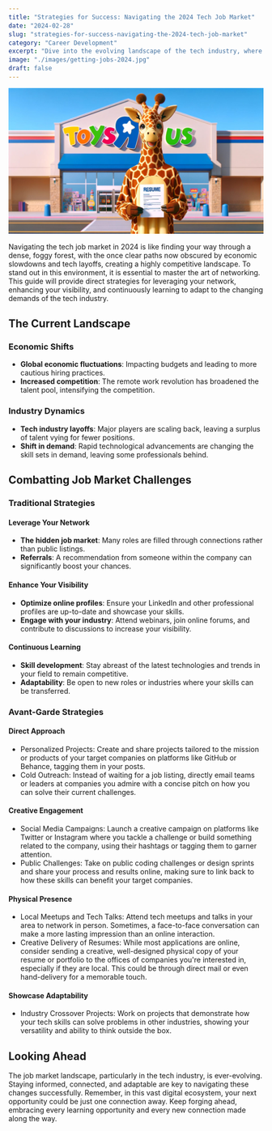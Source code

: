 ```yaml
---
title: "Strategies for Success: Navigating the 2024 Tech Job Market"
date: "2024-02-28"
slug: "strategies-for-success-navigating-the-2024-tech-job-market"
category: "Career Development"
excerpt: "Dive into the evolving landscape of the tech industry, where economic shifts and competitive dynamics demand innovative job search strategies. Discover how networking, skill development, and avant-garde approaches can guide you to your next opportunity..."
image: "./images/getting-jobs-2024.jpg"
draft: false
---
```


![Job Hunting in 2024](./images/getting-jobs-2024.jpg)
<br />
<div class="prose prose-lg max-w-none">

<p>Navigating the tech job market in 2024 is like finding your way through a dense, foggy forest, with the once clear paths now obscured by economic slowdowns and tech layoffs, creating a highly competitive landscape. To stand out in this environment, it is essential to master the art of networking. This guide will provide direct strategies for leveraging your network, enhancing your visibility, and continuously learning to adapt to the changing demands of the tech industry.</p>

<h2>The Current Landscape</h2>

<h3>Economic Shifts</h3>
<ul>
  <li><strong>Global economic fluctuations</strong>: Impacting budgets and leading to more cautious hiring practices.</li>
  <li><strong>Increased competition</strong>: The remote work revolution has broadened the talent pool, intensifying the competition.</li>
</ul>

<h3>Industry Dynamics</h3>
<ul>
  <li><strong>Tech industry layoffs</strong>: Major players are scaling back, leaving a surplus of talent vying for fewer positions.</li>
  <li><strong>Shift in demand</strong>: Rapid technological advancements are changing the skill sets in demand, leaving some professionals behind.</li>
</ul>

<h2>Combatting Job Market Challenges</h2>

<h3>Traditional Strategies</h3>
<h4>Leverage Your Network</h4>
<ul>
  <li><strong>The hidden job market</strong>: Many roles are filled through connections rather than public listings.</li>
  <li><strong>Referrals</strong>: A recommendation from someone within the company can significantly boost your chances.</li>
</ul>

<h4>Enhance Your Visibility</h4>
<ul>
  <li><strong>Optimize online profiles</strong>: Ensure your LinkedIn and other professional profiles are up-to-date and showcase your skills.</li>
  <li><strong>Engage with your industry</strong>: Attend webinars, join online forums, and contribute to discussions to increase your visibility.</li>
</ul>

<h4>Continuous Learning</h4>
<ul>
  <li><strong>Skill development</strong>: Stay abreast of the latest technologies and trends in your field to remain competitive.</li>
  <li><strong>Adaptability</strong>: Be open to new roles or industries where your skills can be transferred.</li>
</ul>


<h3>Avant-Garde Strategies</h3>

<h4>Direct Approach</h4>

  <ul>
    <li>Personalized Projects: Create and share projects tailored to the mission or products of your target companies on platforms like GitHub or Behance, tagging them in your posts.</li>
    <li>Cold Outreach: Instead of waiting for a job listing, directly email teams or leaders at companies you admire with a concise pitch on how you can solve their current challenges.</li>
  </ul>

<h4>Creative Engagement</h4>
  <ul>
    <li>Social Media Campaigns: Launch a creative campaign on platforms like Twitter or Instagram where you tackle a challenge or build something related to the company, using their hashtags or tagging them to garner attention.</li>
    <li>Public Challenges: Take on public coding challenges or design sprints and share your process and results online, making sure to link back to how these skills can benefit your target companies.</li>
  </ul>
</h4>
<h4>Physical Presence</h4>
    <ul>
      <li>Local Meetups and Tech Talks: Attend tech meetups and talks in your area to network in person. Sometimes, a face-to-face conversation can make a more lasting impression than an online interaction.
      <li>Creative Delivery of Resumes: While most applications are online, consider sending a creative, well-designed physical copy of your resume or portfolio to the offices of companies you're interested in, especially if they are local. This could be through direct mail or even hand-delivery for a memorable touch.</li>
    </ul>
<h4>Showcase Adaptability</h4>
    <ul>
      <li>Industry Crossover Projects: Work on projects that demonstrate how your tech skills can solve problems in other industries, showing your versatility and ability to think outside the box.</li>
    </ul>

<h2>Looking Ahead</h2>
<p>The job market landscape, particularly in the tech industry, is ever-evolving. Staying informed, connected, and adaptable are key to navigating these changes successfully. Remember, in this vast digital ecosystem, your next opportunity could be just one connection away. Keep forging ahead, embracing every learning opportunity and every new connection made along the way.</p>

</div>